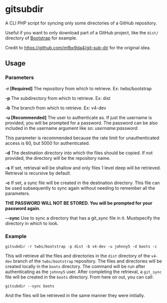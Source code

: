 # gitsubdir
A CLI PHP script for syncing only some directories of a GitHub repository.

Useful if you want to only download part of a GitHub project, like the `dist/` directory of [Bootstrap](https://github.com/twbs/bootstrap) for example.

Credit to https://github.com/mfbx9da4/git-sub-dir for the original idea.

## Usage

### Parameters

**-r [Required]** The repository from which to retrieve.  Ex: twbs/bootstrap

**-p** The subdirectory from which to retrieve. Ex: dist

**-b** The branch from which to retrieve. Ex: v4-dev

**-u [Recommended]** The user to authenticate as.  If just the username is provided, you will be prompted for a password.  The password can be also included in the username argument like so: *username:password*.

This parameter is recommended because the rate limit for unauthenticated access is 60, but 5000 for authenticated.

**-d**    The destination directory into which the files should be copied. If not provided, the directory will be the repository name.

**-s**    If set, retrieval will be shallow and only files 1 level deep will be retrieved.  Retrieval is recursive by default.

**-c**    If set, a sync file will be created in the destination directory.  This file can be used subsequently to sync again without needing to remember all the parameters.

**THE PASSWORD WILL NOT BE STORED.  You will be prompted for your password again.**

**--sync**    Use to sync a directory that has a git_sync file in it.  Mustspecify the directory in which to look.

### Example

    gitsubdir -r twbs/bootstrap -p dist -b v4-dev -u johnny5 -d boots -c

This will retrieve all the files and directories in the `dist` directory of the `v4-dev` branch of the `twbs/bootstrap` repository.  The files and directories will be created locally in the `boots` directory.  The command will be run after authenticating as the `johnny5` user.  After completing the retrieval, a `git_sync` file will be created in the `boots` directory.  From here on out, you
can call:

    gitsubdir --sync boots

And the files will be retrieved in the same manner they were initially.
